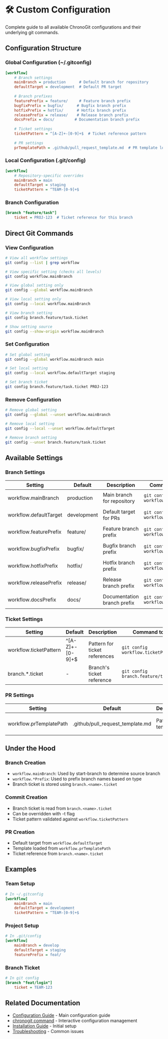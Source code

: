 # 🛠️ Custom Configuration

Complete guide to all available ChronoGit configurations and their underlying git commands.

## Configuration Structure

### Global Configuration (~/.gitconfig)
```ini
[workflow]
    # Branch settings
    mainBranch = production      # Default branch for repository
    defaultTarget = development  # Default PR target
    
    # Branch prefixes
    featurePrefix = feature/     # Feature branch prefix
    bugfixPrefix = bugfix/      # Bugfix branch prefix
    hotfixPrefix = hotfix/      # Hotfix branch prefix
    releasePrefix = release/    # Release branch prefix
    docsPrefix = docs/         # Documentation branch prefix
    
    # Ticket settings
    ticketPattern = ^[A-Z]+-[0-9]+$  # Ticket reference pattern
    
    # PR settings
    prTemplatePath = .github/pull_request_template.md  # PR template location
```

### Local Configuration (.git/config)
```ini
[workflow]
    # Repository-specific overrides
    mainBranch = main
    defaultTarget = staging
    ticketPattern = ^TEAM-[0-9]+$
```

### Branch Configuration
```ini
[branch "feature/task"]
    ticket = PROJ-123  # Ticket reference for this branch
```

## Direct Git Commands

### View Configuration

```bash
# View all workflow settings
git config --list | grep workflow

# View specific setting (checks all levels)
git config workflow.mainBranch

# View global setting only
git config --global workflow.mainBranch

# View local setting only
git config --local workflow.mainBranch

# View branch setting
git config branch.feature/task.ticket

# Show setting source
git config --show-origin workflow.mainBranch
```

### Set Configuration

```bash
# Set global setting
git config --global workflow.mainBranch main

# Set local setting
git config --local workflow.defaultTarget staging

# Set branch ticket
git config branch.feature/task.ticket PROJ-123
```

### Remove Configuration

```bash
# Remove global setting
git config --global --unset workflow.mainBranch

# Remove local setting
git config --local --unset workflow.defaultTarget

# Remove branch setting
git config --unset branch.feature/task.ticket
```

## Available Settings

### Branch Settings

| Setting | Default | Description | Command to View | Command to Set |
|---------|---------|-------------|-----------------|----------------|
| workflow.mainBranch | production | Main branch for repository | `git config workflow.mainBranch` | `git config workflow.mainBranch main` |
| workflow.defaultTarget | development | Default target for PRs | `git config workflow.defaultTarget` | `git config workflow.defaultTarget staging` |
| workflow.featurePrefix | feature/ | Feature branch prefix | `git config workflow.featurePrefix` | `git config workflow.featurePrefix feat/` |
| workflow.bugfixPrefix | bugfix/ | Bugfix branch prefix | `git config workflow.bugfixPrefix` | `git config workflow.bugfixPrefix fix/` |
| workflow.hotfixPrefix | hotfix/ | Hotfix branch prefix | `git config workflow.hotfixPrefix` | `git config workflow.hotfixPrefix hotfix/` |
| workflow.releasePrefix | release/ | Release branch prefix | `git config workflow.releasePrefix` | `git config workflow.releasePrefix rel/` |
| workflow.docsPrefix | docs/ | Documentation branch prefix | `git config workflow.docsPrefix` | `git config workflow.docsPrefix docs/` |

### Ticket Settings

| Setting | Default | Description | Command to View | Command to Set |
|---------|---------|-------------|-----------------|----------------|
| workflow.ticketPattern | ^[A-Z]+-[0-9]+$ | Pattern for ticket references | `git config workflow.ticketPattern` | `git config workflow.ticketPattern "^TEAM-[0-9]+$"` |
| branch.*.ticket | - | Branch's ticket reference | `git config branch.feature/task.ticket` | `git config branch.feature/task.ticket PROJ-123` |

### PR Settings

| Setting | Default | Description | Command to View | Command to Set |
|---------|---------|-------------|-----------------|----------------|
| workflow.prTemplatePath | .github/pull_request_template.md | Path to PR template | `git config workflow.prTemplatePath` | `git config workflow.prTemplatePath .github/custom-template.md` |

## Under the Hood

### Branch Creation
- `workflow.mainBranch`: Used by start-branch to determine source branch
- `workflow.*Prefix`: Used to prefix branch names based on type
- Branch ticket is stored using `branch.<name>.ticket`

### Commit Creation
- Branch ticket is read from `branch.<name>.ticket`
- Can be overridden with -t flag
- Ticket pattern validated against `workflow.ticketPattern`

### PR Creation
- Default target from `workflow.defaultTarget`
- Template loaded from `workflow.prTemplatePath`
- Ticket reference from `branch.<name>.ticket`

## Examples

### Team Setup
```ini
# In ~/.gitconfig
[workflow]
    mainBranch = main
    defaultTarget = development
    ticketPattern = ^TEAM-[0-9]+$
```

### Project Setup
```ini
# In .git/config
[workflow]
    mainBranch = develop
    defaultTarget = staging
    featurePrefix = feat/
```

### Branch Ticket
```ini
# In git config
[branch "feat/login"]
    ticket = TEAM-123
```

## Related Documentation

- [Configuration Guide](README.md) - Main configuration guide
- [chronogit command](../commands/chronogit.md) - Interactive configuration management
- [Installation Guide](../installation/README.md) - Initial setup
- [Troubleshooting](../installation/troubleshooting.md) - Common issues
